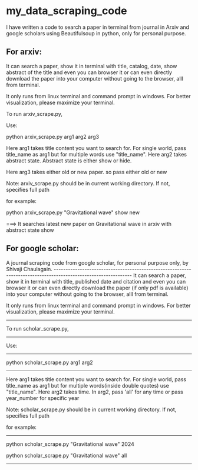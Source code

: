 # my_data_scraping_code
I have written a code to search a paper in terminal from journal in Arxiv and google scholars using Beautifulsoup in python, only for personal purpose.

## For arxiv:

It can search a paper, show it in terminal with title, catalog, date, show abstract of the title and even you can browser it or can even directly download the paper into your computer without going to the browser, alll from terminal.

It only runs from linux terminal and command prompt in windows. For better visualization, please maximize your terminal.

To run arxiv_scrape.py,

Use: 

python arxiv_scrape.py arg1 arg2 arg3

Here arg1 takes title content you want to search for. For single world, pass title_name as arg1 but for multiple words use "title_name".
Here arg2 takes abstract state. Abstract state is either show or hide. 

Here arg3 takes either old or new paper. so pass either old or new

Note: arxiv_scrape.py should be in current working directory. If not, specifies full path

for example:

python arxiv_scrape.py "Gravitational wave" show new

===> It searches latest new paper on Gravitational wave in arxiv with abstract state show

## For google scholar:

A journal scraping code from google scholar, for personal purpose only, by Shivaji Chaulagain.
         ---------------------------------------------------------------------------------------------------------------
It can search a paper, show it in terminal with title, published date and citation and even you can browser it or can even directly download the paper (if only pdf is available) into your computer without going to the browser, alll from terminal.

It only runs from linux terminal and command prompt in windows. For better visualization, please maximize your terminal.

-------------------------------------------------------------------------------------------------------------------------------
To run scholar_scrape.py,

-------------------------------------------------------------------
Use:

-------------------------------------------------------------------
python scholar_scrape.py arg1 arg2 

------------------------------------------------------------------------------------------------------
Here arg1 takes title content you want to search for. For single world, pass title_name as arg1 but for multiple words(inside double quotes) use "title_name". Here arg2 takes time. In arg2, pass 'all' for any time or pass year_number for specific year

Note: scholar_scrape.py should be in current working directory. If not, specifies full path

for example:

---------------------------------------------------------
python scholar_scrape.py "Gravitational wave" 2024           


python scholar_scrape.py "Gravitational wave" all      

----------------------------------------------------------
